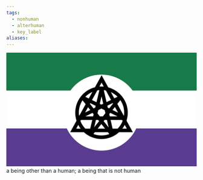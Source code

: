 ```yaml
---
tags:
  - nonhuman
  - alterhuman
  - key_label
aliases: 
---
```

![nonhuman unity.png](../../images/nonhuman%20unity.png)  
a being other than a human; a being that is not human 